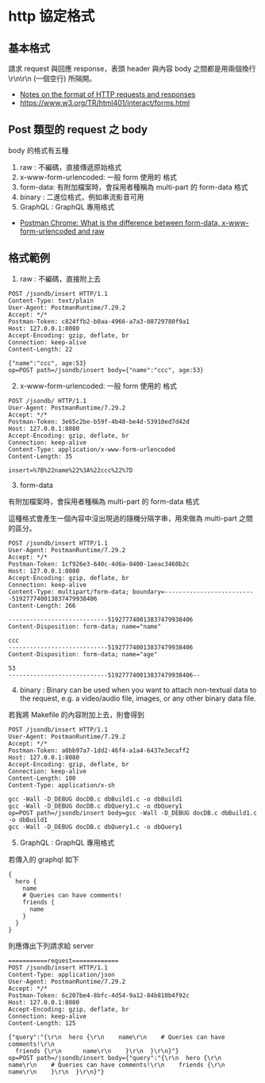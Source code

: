 # http 協定格式

## 基本格式

請求 request 與回應 response，表頭 header 與內容 body 之間都是用兩個換行 \r\n\r\n (一個空行) 所隔開。 

* [Notes on the format of HTTP requests and responses](https://docs.citrix.com/en-us/citrix-adc/current-release/appexpert/http-callout/http-request-response-notes-format.html)
* https://www.w3.org/TR/html401/interact/forms.html

## Post 類型的 request 之 body

body 的格式有五種 

1. raw : 不編碼，直接傳遞原始格式
2. x-www-form-urlencoded: 一般 form 使用的 格式
3. form-data: 有附加檔案時，會採用者種稱為 multi-part 的 form-data 格式
4. binary : 二進位格式，例如串流影音可用
5. GraphQL : GraphQL 專用格式

* [Postman Chrome: What is the difference between form-data, x-www-form-urlencoded and raw](https://stackoverflow.com/questions/26723467/postman-chrome-what-is-the-difference-between-form-data-x-www-form-urlencoded)

## 格式範例

1. raw : 不編碼，直接附上去

```
POST /jsondb/insert HTTP/1.1     
Content-Type: text/plain
User-Agent: PostmanRuntime/7.29.2
Accept: */*
Postman-Token: c824ffb2-b0aa-4966-a7a3-08729780f9a1
Host: 127.0.0.1:8080
Accept-Encoding: gzip, deflate, br
Connection: keep-alive
Content-Length: 22

{"name":"ccc", age:53}
op=POST path=/jsondb/insert body={"name":"ccc", age:53}
```

2. x-www-form-urlencoded: 一般 form 使用的 格式

```
POST /jsondb/ HTTP/1.1
User-Agent: PostmanRuntime/7.29.2
Accept: */*
Postman-Token: 3e65c2be-b59f-4b48-be4d-53910ed7d42d
Host: 127.0.0.1:8080
Accept-Encoding: gzip, deflate, br
Connection: keep-alive
Content-Type: application/x-www-form-urlencoded
Content-Length: 35

insert=%7B%22name%22%3A%22ccc%22%7D
```

3. form-data

有附加檔案時，會採用者種稱為 multi-part 的 form-data 格式

這種格式會產生一個內容中沒出現過的隨機分隔字串，用來做為 multi-part 之間的區分。

```
POST /jsondb/insert HTTP/1.1
User-Agent: PostmanRuntime/7.29.2
Accept: */*
Postman-Token: 1cf926e3-640c-4d6a-8400-1aeac3460b2c
Host: 127.0.0.1:8080
Accept-Encoding: gzip, deflate, br
Connection: keep-alive
Content-Type: multipart/form-data; boundary=--------------------------519277740013837479938406
Content-Length: 266

----------------------------519277740013837479938406
Content-Disposition: form-data; name="name"

ccc
----------------------------519277740013837479938406
Content-Disposition: form-data; name="age"

53
----------------------------519277740013837479938406--
```

4. binary : Binary can be used when you want to attach non-textual data to the request, e.g. a video/audio file, images, or any other binary data file.

若我將 Makefile 的內容附加上去，則會得到

```
POST /jsondb/insert HTTP/1.1   
User-Agent: PostmanRuntime/7.29.2
Accept: */*
Postman-Token: a0bb97a7-1dd2-46f4-a1a4-6437e3ecaff2
Host: 127.0.0.1:8080
Accept-Encoding: gzip, deflate, br
Connection: keep-alive
Content-Length: 100
Content-Type: application/x-sh

gcc -Wall -D_DEBUG docDB.c dbBuild1.c -o dbBuild1
gcc -Wall -D_DEBUG docDB.c dbQuery1.c -o dbQuery1
op=POST path=/jsondb/insert body=gcc -Wall -D_DEBUG docDB.c dbBuild1.c -o dbBuild1
gcc -Wall -D_DEBUG docDB.c dbQuery1.c -o dbQuery1
```

5. GraphQL : GraphQL 專用格式

若傳入的 graphql 如下

```
{
  hero {
    name
    # Queries can have comments!
    friends {
      name
    }
  }
}
```

則應傳出下列請求給 server

```
===========request=============
POST /jsondb/insert HTTP/1.1
Content-Type: application/json
User-Agent: PostmanRuntime/7.29.2
Accept: */*
Postman-Token: 6c207be4-8bfc-4d54-9a12-84b810b4f92c
Host: 127.0.0.1:8080
Accept-Encoding: gzip, deflate, br
Connection: keep-alive
Content-Length: 125

{"query":"{\r\n  hero {\r\n    name\r\n    # Queries can have comments!\r\n  
  friends {\r\n      name\r\n    }\r\n  }\r\n}"}
op=POST path=/jsondb/insert body={"query":"{\r\n  hero {\r\n    name\r\n    # Queries can have comments!\r\n    friends {\r\n      name\r\n    }\r\n  }\r\n}"}
```